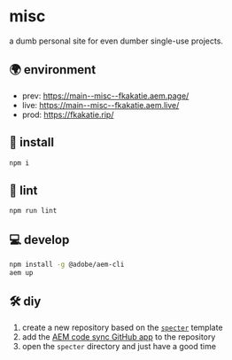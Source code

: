 # misc
a dumb personal site for even dumber single-use projects.

## 🌍 environment 
- prev: https://main--misc--fkakatie.aem.page/
- live: https://main--misc--fkakatie.aem.live/
- prod: https://fkakatie.rip/

## 💾 install

```sh
npm i
```

## 🧹 lint

```sh
npm run lint
```

## 💻 develop

```sh
npm install -g @adobe/aem-cli
aem up
```

## 🛠️ diy

1. create a new repository based on the [`specter`](https://github.com/fkakatie/specter) template
2. add the [AEM code sync GitHub app](https://github.com/apps/aem-code-sync) to the repository
3. open the `specter` directory and just have a good time

